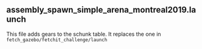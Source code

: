 ## assembly_spawn_simple_arena_montreal2019.launch

This file adds gears to the schunk table. 
It replaces the one in `fetch_gazebo/fetchit_challenge/launch`